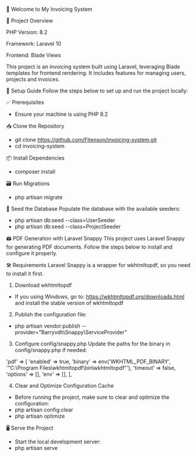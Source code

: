 🧾 Welcome to My Invoicing System

📌 Project Overview

PHP Version: 8.2

Framework: Laravel 10

Frontend: Blade Views

This project is an invoicing system built using Laravel, leveraging Blade templates for frontend rendering. It includes features for managing users, projects and invoices.


🚀 Setup Guide
Follow the steps below to set up and run the project locally:

✅ Prerequisites
- Ensure your machine is using PHP 8.2


📥 Clone the Repository
- git clone https://github.com/Fitenson/invoicing-system.git
- cd invoicing-system


📦 Install Dependencies
- composer install

🗃️ Run Migrations
- php artisan migrate

🌱 Seed the Database
Populate the database with the available seeders:
- php artisan db:seed --class=UserSeeder
- php artisan db:seed --class=ProjectSeeder


🖨️ PDF Generation with Laravel Snappy
This project uses Laravel Snappy for generating PDF documents. Follow the steps below to install and configure it properly.

🛠️ Requirements
Laravel Snappy is a wrapper for wkhtmltopdf, so you need to install it first.

1) Download wkhtmltopdf
- If you using Windows, go to: https://wkhtmltopdf.org/downloads.html and install the stable version of wkhtmltopdf

2) Publish the configuration file:
- php artisan vendor:publish --provider="Barryvdh\Snappy\ServiceProvider"

3)  Configure config/snappy.php
Update the paths for the binary in config/snappy.php if needed:

'pdf' => [
    'enabled' => true,
    'binary'  => env('WKHTML_PDF_BINARY', '"C:\Program Files\wkhtmltopdf\bin\wkhtmltopdf"'),
    'timeout' => false,
    'options' => [],
    'env'     => [],
],

4) Clear and Optimize Configuration Cache
- Before running the project, make sure to clear and optimize the configuration:
- php artisan config:clear
- php artisan optimize


🖥️ Serve the Project
- Start the local development server:
- php artisan serve
